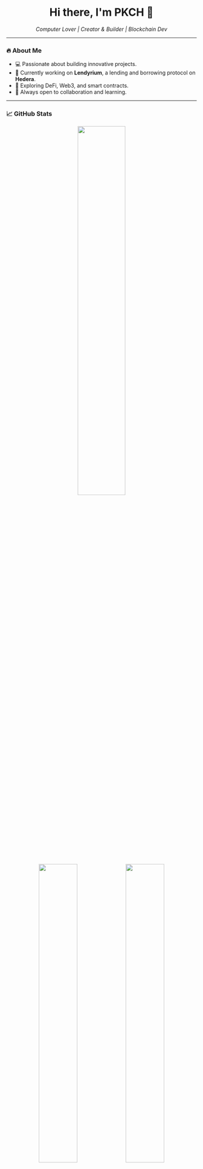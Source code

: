 <h1 align="center">Hi there, I'm PKCH 👋</h1>
<p align="center">
  <em>Computer Lover | Creator & Builder | Blockchain Dev</em>
</p>

---

### 🔥 About Me
- 💻 Passionate about building innovative projects.
- 🚀 Currently working on **Lendyrium**, a lending and borrowing protocol on **Hedera**.
- 🌱 Exploring DeFi, Web3, and smart contracts.
- 🎯 Always open to collaboration and learning.

---

### 📈 GitHub Stats

<p align="center">
  <img width="50%" src="https://github-readme-streak-stats.herokuapp.com/?user=rar3100&theme=radical" />
  <br />
  <img width="45%" src="https://github-readme-stats.vercel.app/api?username=rar3100&show_icons=true&theme=radical" />
  <img width="45%" src="https://github-readme-stats.vercel.app/api/top-langs/?username=rar3100&layout=compact&theme=radical" />
</p>

---

### 🛠️ Tech Stack
<p align="center">
  <img src="https://skillicons.dev/icons?i=react,nextjs,typescript,solidity,thirdweb,postgresql,linux,nextjs,javascript,python,c++" />
</p>

---



---

⭐ **Star this repository if you find it useful!** 🚀
